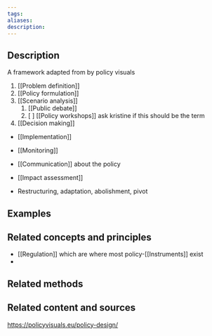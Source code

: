```yaml
---
tags: 
aliases: 
description:
---
```


## Description
A framework adapted from by policy visuals
1. [[Problem definition]]
2. [[Policy formulation]]
3. [[Scenario analysis]]
	1. [[Public debate]]
	2. [ ] [[Policy workshops]] ask kristine if this should be the term
4. [[Decision making]]

- [[Implementation]]
- [[Monitoring]]
- [[Communication]] about the policy

- [[Impact assessment]]
- Restructuring, adaptation, abolishment, pivot

## Examples 


## Related concepts and principles
- [[Regulation]] which are where most policy-[[Instruments]] exist 
- 

## Related methods


## Related content and sources
https://policyvisuals.eu/policy-design/